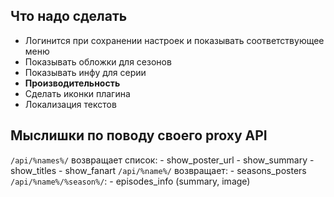 ## Что надо сделать
- Логинится при сохранении настроек и показывать соответствующее меню
- Показывать обложки для сезонов
- Показывать инфу для серии
- **Производительность**
- Сделать иконки плагина
- Локализация текстов

## Мыслишки по поводу своего proxy API
`/api/%names%/` возвращает список:
	- show_poster_url
	- show_summary
	- show_titles
	- show_fanart
`/api/%name%/` возвращает:
	- seasons_posters
`/api/%name%/%season%/`:
	- episodes_info (summary, image)

	


